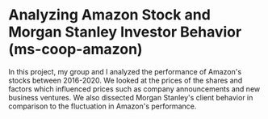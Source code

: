 # Analyzing Amazon Stock and Morgan Stanley Investor Behavior (ms-coop-amazon)

In this project, my group and I analyzed the performance of Amazon's stocks between 2016-2020. We looked at the prices of the shares and factors which influenced prices such as company announcements and new business ventures. We also dissected Morgan Stanley's client behavior in comparison to the fluctuation in Amazon's performance.
